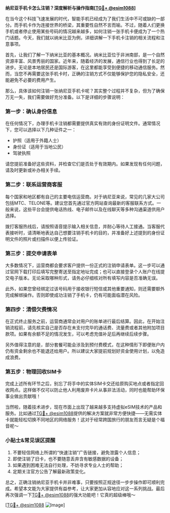 **纳尼亚手机卡怎么注销？深度解析与操作指南[[TG💪+ @esim1088](https://t.me/s/esim1088)]**

在当今这个科技飞速发展的时代，智能手机已经成为了我们生活中不可或缺的一部分。而手机卡作为连接世界的桥梁，其重要性自然不言而喻。不过，随着人们更换手机或者停止使用某些号码的情况越来越多，如何注销一张手机卡便成为了一个热门话题。今天，我们就以纳米比亚为例，详细讲解一下手机卡注销的相关流程和注意事项。

首先，让我们了解一下纳米比亚的基本概况。纳米比亚位于非洲南部，是一个自然资源丰富、风景秀丽的国家。近年来，随着经济的发展，通信行业也得到了长足的进步。无论是本地居民还是国际游客，在这里都能享受到便捷的移动通信服务。然而，当您不再需要这张手机卡时，正确的注销方式不仅能够保护您的隐私安全，还能避免不必要的费用产生。

那么，具体该如何注销一张纳尼亚手机卡呢？其实整个过程并不复杂，但为了确保万无一失，我们需要做好充分准备。以下是详细的步骤说明：

### 第一步：确认身份信息
在任何情况下，办理手机卡注销都需要提供真实有效的身份证明文件。通常情况下，您可以选择以下几种证件之一：
- 护照（适用于外籍人士）
- 身份证（适用于当地公民）
- 驾驶执照

请您提前准备好这些资料，并检查它们是否处于有效期内。如果发现有任何问题，请及时更新或补办相关手续。

### 第二步：联系运营商客服
每个国家和地区都有自己的主要电信运营商。对于纳尼亚来说，常见的几家大公司包括MTC、TELONE等。建议您首先通过官方网站查询最新的客服联系方式。一般来说，这些平台会提供电话热线、电子邮件以及在线聊天等多种沟通渠道供用户选择。

拨打客服热线后，请按照语音提示输入相关信息，并耐心等待人工接通。当客服代表接听时，请清晰地表达自己想要注销手机卡的目的，并准备好上述提到的身份证明文件的照片或扫描件以便上传验证。

### 第三步：提交申请表单
大多数情况下，运营商都会要求客户提供一份正式的注销申请表单。这一步可以通过官网下载打印后填写完整寄送至指定地址完成；也可以直接登录个人账户在线提交电子版本。无论采取哪种形式，请务必仔细核对所有填写内容是否准确无误。

此外，如果您曾经绑定过该号码用于接收银行短信或其他重要通知，则还需要额外完成解绑操作。否则即使成功注销了手机卡，仍有可能面临潜在风险。

### 第四步：清偿欠费情况
在正式终止服务之前，运营商通常会对用户的账单进行最后结算。因此，在开始注销流程前，请先核实自己是否存在未支付完毕的通话费、流量费或者其他附加项目款项。如果有余额不足的情况发生，可以考虑充值补足后再继续后续步骤。

另外值得注意的是，部分套餐可能会涉及到预付费模式，在这种情形下即便账户内仍有资金剩余也不能退还给用户。所以建议大家提前规划好资金使用计划，以免造成浪费。

### 第五步：物理回收SIM卡
完成上述所有环节之后，别忘了将手中的实体SIM卡交还给原购买地点或者指定回收网点。这样做不仅可以防止他人利用废弃卡片从事非法活动，同时也能帮助环保事业做出贡献哦！

当然啦，随着技术进步，现在市面上出现了越来越多支持虚拟eSIM技术的产品和服务。比如通过[TG💪+ @esim1088](https://t.me/s/esim1088)提供的解决方案就非常方便快捷——无需实体卡就能轻松切换不同地区的网络服务！这对于经常跨国旅行的朋友而言无疑是个福音呢～

### 小贴士&常见误区提醒
1. 不要轻信网络上所谓的“快速注销”广告链接，避免泄露个人信息；
2. 即使注销了旧卡，也不要随意丢弃含有敏感数据的设备；
3. 如果遇到困难无法自行处理，不妨寻求专业人士的帮助；
4. 定期关注官方公告了解最新政策变化。

总之，正确注销纳尼亚手机卡并非难事，只要按照正规途径一步步操作即可顺利完成。希望本文能为大家提供有益参考，让大家更加从容地应对这一系列挑战。最后再次强调一下[TG💪+ @esim1088](https://t.me/s/esim1088)的强大功能吧！它真的超级棒哦～

[[TG💪+ @esim1088](https://t.me/s/esim1088) ![Image](https://i.postimg.cc/4NQfJmqS/Snipaste-2025-05-13-00-14-12.png)]
